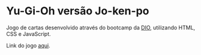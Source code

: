 # Yu-Gi-Oh versão Jo-ken-po 
Jogo de cartas desenvolvido através do bootcamp da [DIO](https://www.dio.me/), utilizando HTML, CSS e JavaScript. 

Link do jogo [aqui](https://jessica-f-salazar.github.io/jogo-de-cartas-yugioh/). 
